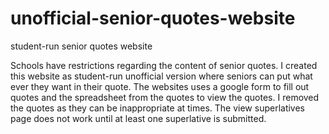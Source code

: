# unofficial-senior-quotes-website
student-run senior quotes website


Schools have restrictions regarding the content of senior quotes. I created this website as student-run unofficial version where seniors can put what ever they want in their quote. The websites uses a google form to fill out quotes and the spreadsheet from the quotes to view the quotes. I removed the quotes as they can be inappropriate at times. The view superlatives page does not work until at least one superlative is submitted.